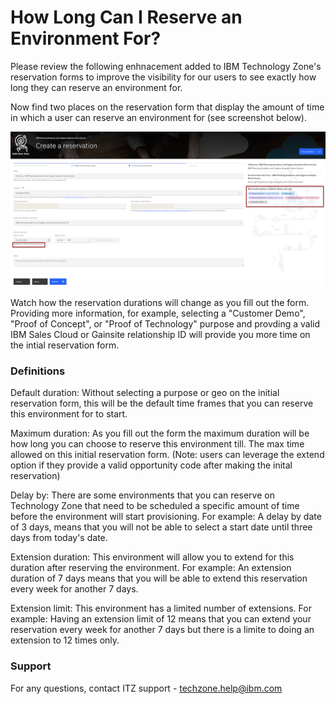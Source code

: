 # How Long Can I Reserve an Environment For? 

Please review the following enhnacement added to IBM Technology Zone's reservation forms to improve the visibility for our users to see exactly how long they can reserve an environment for. 


Now find two places on the reservation form that display the amount of time in which a user can reserve an environment for (see screenshot below). 

![reservation durations](Images/reservation_durations.png)


Watch how the reservation durations will change as you fill out the form. Providing more information, for example, selecting a "Customer Demo", "Proof of Concept", or "Proof of Technology" purpose and provding a valid IBM Sales Cloud or Gainsite relationship ID will provide you more time on the intial reservation form. 


### Definitions

Default duration: Without selecting a purpose or geo on the initial reservation form, this will be the default time frames that you can reserve this environment for to start. 

Maximum duration: As you fill out the form the maximum duration will be how long you can choose to reserve this environment till. The max time allowed on this initial reservation form. (Note: users can leverage the extend option if they provide a valid opportunity code after making the inital reservation)

Delay by: There are some environments that you can reserve on Technology Zone that need to be scheduled a specific amount of time before the environment will start provisioning. For example: A delay by date of 3 days, means that you will not be able to select a start date until three days from today's date. 

Extension duration: This environment will allow you to extend for this duration after reserving the environment. For example: An extension duration of 7 days means that you will be able to extend this reservation every week for another 7 days.

Extension limit: This environment has a limited number of extensions. For example: Having an extension limit of 12 means that you can extend your reservation every week for another 7 days but there is a limite to doing an extension to 12 times only. 


### Support

For any questions, contact ITZ support - techzone.help@ibm.com



